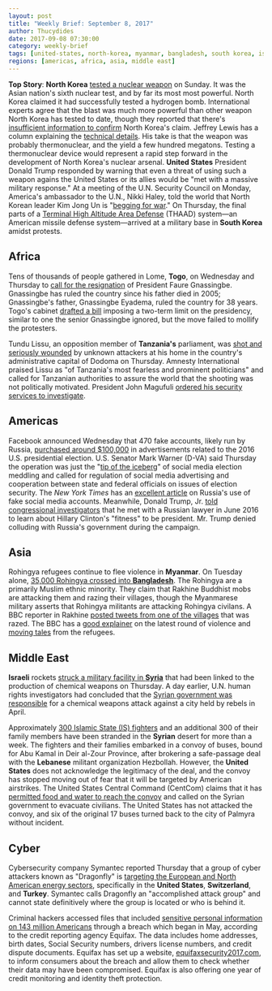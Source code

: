 ```yaml
---
layout: post
title: "Weekly Brief: September 8, 2017"
author: Thucydides
date: 2017-09-08 07:30:00
category: weekly-brief
tags: [united-states, north-korea, myanmar, bangladesh, south korea, israel, syria, togo, tanzania, switzerland, turkey, lebanon]
regions: [americas, africa, asia, middle east]
---
```


**Top Story**: **North Korea** [tested a nuclear weapon](https://www.nytimes.com/2017/09/03/world/asia/north-korea-tremor-possible-6th-nuclear-test.html) on Sunday. It was the Asian nation's sixth nuclear test, and by far its most most powerful. North Korea claimed it had successfully tested a hydrogen bomb. International experts agree that the blast was much more powerful than other weapon North Korea has tested to date, though they reported that there's [insufficient information to confirm](https://www.nytimes.com/2017/09/03/science/north-korea-bomb-test.html) North Korea's claim. Jeffrey Lewis has a column explaining the [technical details](http://foreignpolicy.com/2017/09/04/welcome-to-the-thermonuclear-club-north-korea/). His take is that the weapon was probably thermonuclear, and the yield a few hundred megatons. Testing a thermonuclear device would represent a rapid step forward in the development of North Korea's nuclear arsenal. **United States** President Donald Trump responded by warning that even a threat of using such a weapon agains the United States or its allies would be "met with a massive military response." At a meeting of the U.N. Security Council on Monday, America's ambassador to the U.N., Nikki Haley, told the world that North Korean leader Kim Jong Un is "[begging for war](http://www.npr.org/sections/thetwo-way/2017/09/04/548461574/haley-north-korea-begging-for-war)." On Thursday, the final parts of a [Terminal High Altitude Area Defense](https://www.theguardian.com/world/2017/sep/07/south-korea-deploys-missile-system-as-us-strengthens-north-korea-trade-threat) (THAAD) system&mdash;an American missile defense system&mdash;arrived at a military base in **South Korea** amidst protests.

## Africa

Tens of thousands of people gathered in Lome, **Togo**, on Wednesday and Thursday to [call for the resignation](http://www.bbc.com/news/world-africa-41174005) of President Faure Gnassingbe. Gnassingbe has ruled the country since his father died in 2005; Gnassingbe's father, Gnassingbe Eyadema, ruled the country for 38 years. Togo's cabinet [drafted a bill](http://www.huffingtonpost.com/entry/togo-protests_us_59b05298e4b0354e440f0686) imposing a two-term limit on the presidency, similar to one the senior Gnassingbe ignored, but the move failed to mollify the protesters.

Tundu Lissu, an opposition member of **Tanzania's** parliament, was [shot and seriously wounded](http://www.aljazeera.com/news/2017/09/tanzania-opposition-mp-tundu-lissu-wounded-gunmen-170907131959935.html) by unknown attackers at his home in the country's administrative capital of Dodoma on Thursday. Amnesty International praised Lissu as "of Tanzania's most fearless and prominent politicians" and called for Tanzanian authorities to assure the world that the shooting was not politically motivated. President John Magufuli [ordered his security services to investigate](https://af.reuters.com/article/africaTech/idAFL8N1LO3UF).

## Americas

Facebook announced Wednesday that 470 fake accounts, likely run by Russia, [purchased around $100,000](https://www.washingtonpost.com/business/technology/facebook-accounts-from-russia-bought-ads-during-us-campaign/2017/09/06/55793266-9362-11e7-8482-8dc9a7af29f9_story.html) in advertisements related to the 2016 U.S. presidential election. U.S. Senator Mark Warner (D-VA) said Thursday the operation was just the "[tip of the iceberg](http://www.cnn.com/2017/09/07/politics/warner-facebook-russia-hacking/index.html?sr=twCNNp090717warner-facebook-russia-hacking1112AMVODtop&CNNPolitics=Tw)" of social media election meddling and called for regulation of social media advertising and cooperation between state and federal officials on issues of election security. The _New York Times_ has an [excellent article](https://www.nytimes.com/2017/09/07/us/politics/russia-facebook-twitter-election.html) on Russia's use of fake social media accounts. Meanwhile, Donald Trump, Jr. [told congressional investigators](https://www.nytimes.com/2017/09/07/us/politics/trump-russia-investigation.html) that he met with a Russian lawyer in June 2016 to learn about Hillary Clinton's "fitness" to be president. Mr. Trump denied colluding with Russia's government during the campaign.

## Asia

Rohingya refugees continue to flee violence in **Myanmar**. On Tuesday alone, [35,000 Rohingya crossed into **Bangladesh**](http://www.bbc.com/news/world-asia-41158703). The Rohingya are a primarily Muslim ethnic minority. They claim that Rakhine Buddhist mobs are attacking them and razing their villages, though the Myanmarese military asserts that Rohingya militants are attacking Rohingya civilans. A BBC reporter in Rakhine [posted tweets from one of the villages](https://twitter.com/i/moments/905812298023018497) that was razed. The BBC has a [good explainer](http://www.bbc.com/news/world-asia-41082689) on the latest round of violence and [moving tales](http://www.bbc.com/news/world-asia-41189748) from the refugees.

## Middle East

**Israeli** rockets [struck a military facility in **Syria**](https://www.washingtonpost.com/world/israeli-airstrikes-target-syrian-research-center-linked-to-chemical-weapons/2017/09/07/2230abda-93a5-11e7-b9bc-b2f7903bab0d_story.html) that had been linked to the production of chemical weapons on Thursday. A day earlier, U.N. human rights investigators had concluded that the [Syrian government was responsible](http://www.bbc.com/news/world-middle-east-41173133) for a chemical weapons attack against a city held by rebels in April.

Approximately [300 Islamic State (IS) fighters](https://www.nytimes.com/2017/09/07/world/middleeast/isis-syria-convoy.html) and an additional 300 of their family members have been stranded in the **Syrian** desert for more than a week. The fighters and their families embarked in a convoy of buses, bound for Abu Kamal in Deir al-Zour Province, after brokering a safe-passage deal with the **Lebanese** militant organization Hezbollah. However, the **United States** does not acknowledge the legitimacy of the deal, and the convoy has stopped moving out of fear that it will be targeted by American airstrikes. The United States Central Command (CentCom) claims that it has [permitted food and water to reach the convoy](http://www.businessinsider.com/isis-convoy-stuck-iraq-syria-2017-9) and called on the Syrian government to evacuate civilians. The United States has not attacked the convoy, and six of the original 17 buses turned back to the city of Palmyra without incident.

## Cyber
Cybersecurity company Symantec reported Thursday that a group of cyber attackers known as "Dragonfly" is [targeting the European and North American energy sectors](https://www.symantec.com/connect/blogs/dragonfly-western-energy-sector-targeted-sophisticated-attack-group), specifically in the **United States**, **Switzerland**, and **Turkey**. Symantec calls Dragonfly an "accomplished attack group" and cannot state definitively where the group is located or who is behind it.

Criminal hackers accessed files that included [sensitive personal information on 143 million Americans](https://www.washingtonpost.com/news/the-switch/wp/2017/09/07/hackers-steal-personal-data-for-143-million-americans-from-credit-reporting-agency-equifax/) through a breach which began in May, according to the credit reporting agency Equifax. The data includes home addresses, birth dates, Social Security numbers, drivers license numbers, and credit dispute documents. Equifax has set up a website, [equifaxsecurity2017.com](https://www.equifaxsecurity2017.com/), to inform consumers about the breach and allow them to check whether their data may have been compromised. Equifax is also offering one year of credit monitoring and identity theft protection.
